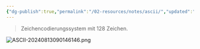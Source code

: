 ```yaml
---
{"dg-publish":true,"permalink":"/02-resources/notes/ascii/","updated":"2024-08-13T09:01:47.925+02:00"}
---
```


>Zeichencodierungssystem mit 128 Zeichen.

![ASCII-20240813090146146.png](/img/user/02%20-%20RESOURCES/Files/IMG/ASCII-20240813090146146.png)